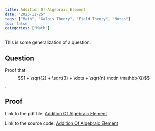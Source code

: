 ```yaml
---
title: Addition Of Algebraic Element
date: "2023-11-25"
tags: ["Math", "Galois Theory", "Field Theory", "Notes"]
toc: false
categories: ["Math"]
---
```


This is some generalization of a question.

## Question

Proof that $$1 + \sqrt{2} + \sqrt{3} + \dots + \sqrt{n} \notin \mathbb{Q}$$.

## Proof

Link to the pdf file:
[Addition Of Algebraic Element](static/math/AdditionOfAlgebraicElement/main.pdf)

Link to the source code:
[Addition Of Algebraic Element](static/math/AdditionOfAlgebraicElement/main.tex)
